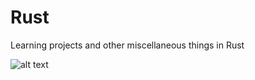 # Rust
Learning projects and other miscellaneous things in Rust


![alt text](https://rustacean.net/assets/rustacean-orig-noshadow.svg)
